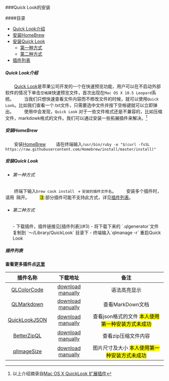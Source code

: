 ###Quick Look的安装

####目录
* [Quick Look介绍](#0)
* [安装HomeBrew](#1)
* [安装Quick Look](#2)
    * [第一种方式](#2.1)
    * [第二种方式](#2.2)
* [插件列表](#3)

<h5 id='0'>Quick Look介绍</h5>

　　[Quick Look](https://en.wikipedia.org/wiki/Quick_Look)是苹果公司开发的一个在快速预览功能，用户可以在不启动外部软件的情况下单击`空格键`快速预览文件，首次出现在`Mac OS X 10.5 Leopard`系统。
　　当我们只想快速查看文件内容而不修改文件的时候，就可以使用`Quick Look`。比如我们查看一个.txt文件，只需要选中文件并按下空格键就可以立即弹出。
　　使用中会发现，`Quick Look` 对于一些文件格式还是不兼容的，比如压缩文件，markdowk格式的文件。我们可以通过安装一些拓展插件来解决。[^摘]

<h5 id='1'>安装HomeBrew</h5>

　　安装[HomeBrew](http://brew.sh/index_zh-cn.html)
　　请在终端输入`/usr/bin/ruby -e "$(curl -fsSL https://raw.githubusercontent.com/Homebrew/install/master/install)"`

<h5 id='2'>安装Quick Look</h5>

* <h6 id='2.1'>第一种方式</h6>
　　终端下输入`brew cask install ` + `安装的插件文件名`。
　　安装多个插件时，请用` `隔开。
　　<mark>注</mark>:部分插件可能不支持此方式，详见[插件列表](#3)。

* <h6 id='2.2'>第二种方式</h6>
    - 下载插件，插件链接见[插件列表](#3)
    - 将下载下来的 `.qlgenerator`文件 复制到 `～/Library/QuickLook` 目录下
    - 终端输入`qlmanage -r` 重启Quick Look

<h5 id='3'>插件列表</h5>

**查看更多插件点[这里](https://github.com/sindresorhus/quick-look-plugins)**

| 插件名称 | 下载地址 | 备注 |
| :-: | :-: | :-: |
| [QLColorCode](https://github.com/anthonygelibert/QLColorCode) | [download manually](https://github.com/anthonygelibert/QLColorCode/releases/latest) | 语法高亮显示 |
| [QLMarkdown](https://github.com/toland/qlmarkdown) | [download manually](https://github.com/downloads/toland/qlmarkdown/QLMarkdown-1.3.zip) | 查看MarkDown文档 |
| [QuickLookJSON](http://www.sagtau.com/quicklookjson.html) | [download manually](http://www.sagtau.com/media/QuickLookJSON.qlgenerator.zip) | 查看json格式的文件 <mark>本人使用第一种安装方式未成功</mark> |
| [BetterZipQL](http://macitbetter.com/BetterZip-Quick-Look-Generator/) | [download manually](http://macitbetter.com/BetterZipQL.zip) | 查看zip压缩文件内容 |
| [qlImageSize](https://github.com/Nyx0uf/qlImageSize) | [download manually](https://github.com/Nyx0uf/qlImageSize#installation) | 图片尺寸及大小 <mark>本人使用第一种安装方式未成功</mark> |

[^摘]: 以上介绍摘录自[Mac OS X QuickLook 扩展插件](https://www.yclimw.com/mac-os-x-quicklook-extensions/?utm_source=tuicool&utm_medium=referral)
